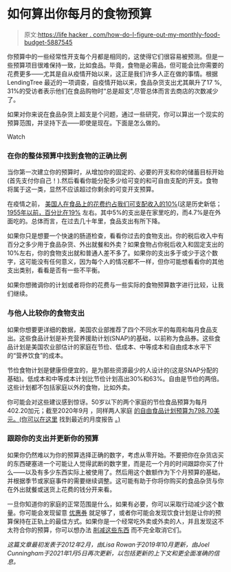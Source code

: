 # 如何算出你每月的食物预算

> 原文:[https://life hacker . com/how-do-I-figure-out-my-monthly-food-budget-5887545](https://lifehacker.com/how-do-i-figure-out-my-monthly-food-budget-5887545)

你预算中的一些经常性开支每个月都是相同的，这使得它们很容易被预测。但是一些预算项目很难保持一致，比如食品。毕竟，食物是必需品，但可能会比你需要的花费更多——尤其是自从疫情开始以来，这正是我们许多人正在做的事情。根据LendingTree 最近的一项调查，自疫情开始以来，食品杂货支出尤其飙升了17 %, 31%的受访者表示他们在食品购物时“总是超支”,尽管总体而言去商店的次数减少了。

如果对你来说在食品杂货上超支是个问题，通过一些研究，你可以算出一个现实的预算范围，并坚持下去——即使是现在。下面是怎么做的。

Watch

### **在你的整体预算中找到食物的正确比例**

当你第一次建立你的预算时，从增加你的固定的、必要的开支和你的储蓄目标开始(首先支付你自己！).然后看看你能分配多少给可变的和可自由支配的开支。食物将属于这一类，显然不应该超过你剩余的可变开支预算。

在疫情之前， [美国人在食品上的花费约占我们可支配收入的10%](https://www.ers.usda.gov/data-products/chart-gallery/gallery/chart-detail/?chartId=76967)(这是历史新低；[1955年以前，百分比在19%](https://www.ers.usda.gov/data-products/food-expenditure-series/interactive-charts-food-expenditures/#household) 左右。其中5%的支出是在家里吃的，而4.7%是在外面吃的。总体而言，在过去几十年里，食品支出有所下降。

如果你只是想要一个快速的肠道检查，看看你过去的食物支出。你的税后收入中有百分之多少用于食品杂货、外出就餐和外卖？如果食物占你税后收入和固定支出的10%左右，你的食物支出就和普通人差不多了。如果你的支出多于或少于这个数字，这可能没有任何意义，因为每个人的情况都不一样，但你可能想看看你的其他支出类别，看看是否有一些不平衡。

如果你想微调你的计划或者将你的花费与一些实际的食物预算数字进行比较，让我们继续。

### **与他人比较你的食物支出**

如果你想要更详细的数据，美国农业部推荐了四个不同水平的每周和每月食品支出。这些食品计划是补充营养援助计划(SNAP)的基础，以前称为食品券。这些食品计划是美国农业部估计的家庭在节俭、低成本、中等成本和自由成本水平下的“营养饮食”的成本。

节俭食物计划是健康但便宜的，是为那些资源最少的人设计的(这是SNAP分配的基础)。低成本和中等成本计划比节俭计划高出30%和63%。自由是节俭的两倍。这些计划都不包括家庭以外的食物，比如外卖。

你可能会对这些建议感到惊讶。50岁以下的两个家庭的节俭食品预算为每月402.20加元；截至2020年9月 ，同样两人家庭 [的自由食品计划预算为798.70美元。(你可以在这里](https://fns-prod.azureedge.net/sites/default/files/media/file/CostofFoodAug2019.pdf) 找到最近的月度报告 [。)](https://www.fns.usda.gov/cnpp/usda-food-plans-cost-food-reports-monthly-reports)

### **跟踪你的支出并更新你的预算**

如果你仍然难以为你的预算选择正确的数字，考虑从零开始。不要把你在杂货店买的东西硬塞进一个可能让人觉得武断的数字里，而是花一个月的时间跟踪你买了什么——以及有多少东西实际上被使用了。然后用这个数额作为下个月预算的基础，并根据季节或家庭事件的需要继续调整。这可能有助于你将你购买的食品杂货与你在外出就餐或送货上花费的钱分开来看。

一旦你知道你的家庭的正常范围是什么，如果有必要，你可以采取行动减少这个数量。你可能会发现留意 [优惠券](https://lifehacker.com/how-to-save-money-on-groceries-1826922321) 就足够了，或者你可能会发现饮食计划是让你的预算保持在正轨上的最佳方式。如果你是一个经常吃外卖或外卖的人，并且发现这不太符合你的预算，你可以想办法 [削减这些东西](https://lifehacker.com/how-i-broke-my-addiction-to-takeout-and-started-cooking-476039932) 而不完全取消它们。

*这篇文章最初发表于2012年2月，由Lisa Rowan于2019年10月更新，由Joel Cunningham于2021年1月5日再次更新，以包括更新的上下文和更全面准确的信息。*